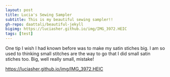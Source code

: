 ```yaml
---
layout: post
title: Lucia's Sewing Sampler
subtitle: This is my beautiful sewing sampler!!
gh-repo: daattali/beautiful-jekyll
bigimg: https://luciasher.github.io/img/IMG_3972.HEIC
tags: [test]
---
```


One tip I wish I had known before was to make my satin stiches big. 
I am so used to thinking small stitches are the way to go that I did small satin stiches too.
Big, well really small, mistake!

https://luciasher.github.io/img/IMG_3972.HEIC
